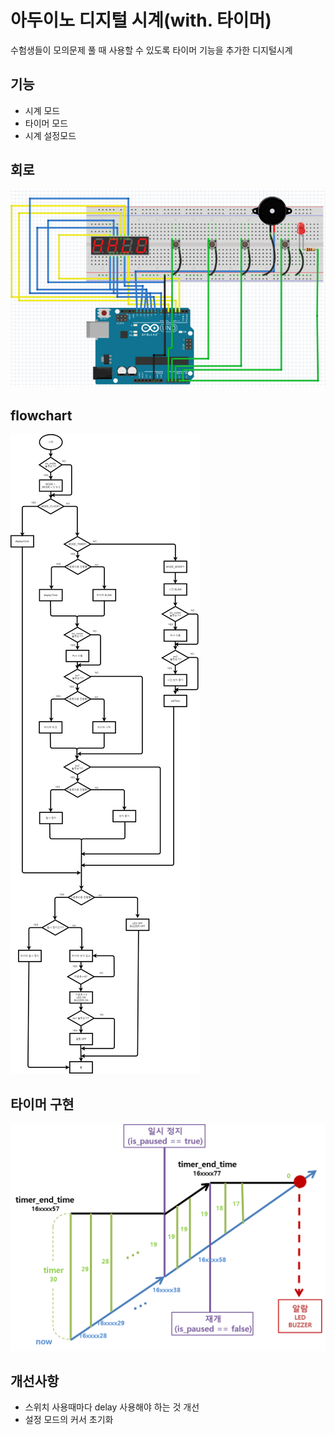 # 아두이노 디지털 시계(with. 타이머)
수험생들이 모의문제 풀 때 사용할 수 있도록 타이머 기능을 추가한 디지털시계

## 기능
- 시계 모드
- 타이머 모드
- 시계 설정모드

## 회로
![circuit](./img/circuit.png)

## flowchart
![flowchart](./img/flowchart.png)

## 타이머 구현
![timer](./img/timer_theory.png)

## 개선사항
- 스위치 사용때마다 delay 사용해야 하는 것 개선
- 설정 모드의 커서 초기화
